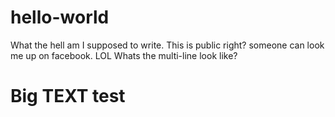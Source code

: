 # hello-world
What the hell am I supposed to write. This is public right? someone can look me up on facebook. LOL
Whats the multi-line look like?
# Big TEXT test
